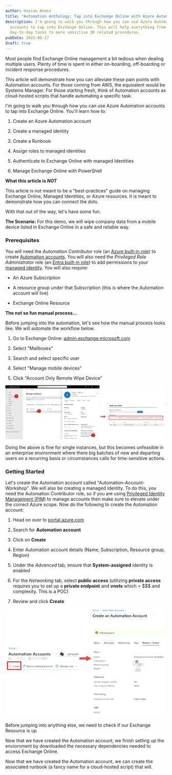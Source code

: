 ```yaml
---
author: Hassan Anees
title: "Automation Anthology: Tap into Exchange Online with Azure Automation Accounts"
description: I'm going to walk you through how you can use Azure Automation
  accounts to tap into Exchange Online. This will help everything from
  day-to-day tasks to more sensitive IR related procedures.
pubDate: 2025-08-17
draft: true
---
```

Most people find Exchange Online management a bit tedious when dealing multiple users. Plenty of time is spent in either on-boarding, off-boarding or incident response procedures.

This article will demonstrate how you can alleviate these pain points with Automation accounts. For those coming from AWS, the equivalent would be Systems Manager. For those starting fresh, think of Automation accounts as cloud-hosted scripts that handle automating a specific task.

I'm going to walk you through how you can use Azure Automation accounts to tap into Exchange Online. You'll learn how to:

1.  Create an Azure Automation account
    
2.  Create a managed identity
    
3.  Create a Runbook
    
4.  Assign roles to managed identities
    
5.  Authenticate to Exchange Online with managed Identities
    
6.  Manage Exchange Online with PowerShell
    

**What this article is _NOT_**

This article is not meant to be a "best-practices" guide on managing Exchange Online, Managed Identities, or Azure resources. It is meant to demonstrate how you can connect the dots.

With that out of the way, let's have some fun.

**The Scenario:** For this demo, we will wipe company data from a mobile device listed in Exchange Online in a safe and reliable way.

### Prerequisites

You will need the _Automation Contributor_ role (an [Azure built-in role](https://learn.microsoft.com/en-us/azure/role-based-access-control/built-in-roles)) to create [Automation accounts](https://learn.microsoft.com/en-us/azure/automation/overview). You will also need the _Privileged Role Administrator_ role (an [Entra built-in role](https://learn.microsoft.com/en-us/entra/identity/role-based-access-control/permissions-reference)) to add permissions to your [managed identity](https://learn.microsoft.com/en-us/entra/identity/managed-identities-azure-resources/overview). You will also require:

*   An Azure Subscription
    
*   A resource group under that Subscription (this is where the Automation account will live)
    
*   Exchange Online Resource
    

**The not so fun manual process...**

Before jumping into the automation, let's see how the manual process looks like. We will automate the workflow below.

1.  Go to Exchange Online: [admin.exchange.microsoft.com](http://admin.exchange.microsoft.com)
    
2.  Select "Mailboxes"
    
3.  Search and select specific user
    
4.  Select "Manage mobile devices"
    
5.  Click "Account Only Remote Wipe Device"
    

![Exchange Online Mobile Device Management](../../assets/technology/automation-account-exchange/opening-mobile-device-exchange-online.png)

Doing the above is fine for single instances, but this becomes unfeasible in an enterprise environment where there big batches of new and departing users on a recurring basis or circumstances calls for time-sensitive actions.

### Getting Started

Let's create the Automation account called "Automation-Account-Workshop". We will also be creating a managed identity. To do this, you need the Automation Contributor role, so if you are using [Privileged Identity Management (PIM)](https://hassananees.com/posts/simplifying-access-control-with-privileged-identity-management-pim-in-entra-id/) to manage accounts then make sure to elevate under the correct Azure scope. Now do the following to create the Automation account:

1.  Head on over to [portal.azure.com](http://portal.azure.com)
    
2.  Search for **Automation account**
    
3.  Click on **Create**
    
4.  Enter Automation account details (Name, Subscription, Resource group, Region)
    
5.  Under the _Advanced_ tab, ensure that **System-assigned** identity is enabled
    
6.  For the _Networking_ tab, select **public access** (utilizing **private access** requires you to set up a **private endpoint** and **vnets** which = $$$ and complexity. This is a POC)
    
7.  Review and click **Create**
    

![Creating an Automation account within Azure](../../assets/technology/automation-account-exchange/creating-automation-account-workshop.png)

Before jumping into anything else, we need to check if our Exchange Resource is up

Now that we have created the Automation account, we finish setting up the enviornment by downloaded the necessary dependencies needed to access Exchange Online.

Now that we have created the Automation account, we can create the associated runbook (a fancy name for a cloud-hosted script) that will.